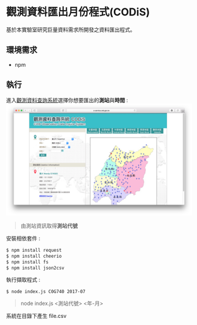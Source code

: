 # 觀測資料匯出月份程式(CODiS)

基於本實驗室研究巨量資料需求所開發之資料匯出程式。

## 環境需求

* npm

## 執行

進入[觀測資料查詢系統](http://e-service.cwb.gov.tw/HistoryDataQuery/index.jsp)選擇你想要匯出的**測站**與**時間** : 
![map](./images/photo.png "地圖圖示")
> 由測站資訊取得**測站代號**

安裝相依套件 :

```
$ npm install request 
$ npm install cheerio 
$ npm install fs 
$ npm install json2csv
```

執行擷取程式 :

```
$ node index.js C0G740 2017-07
```
> node index.js <測站代號> <年-月>

系統在目錄下產生 file.csv






